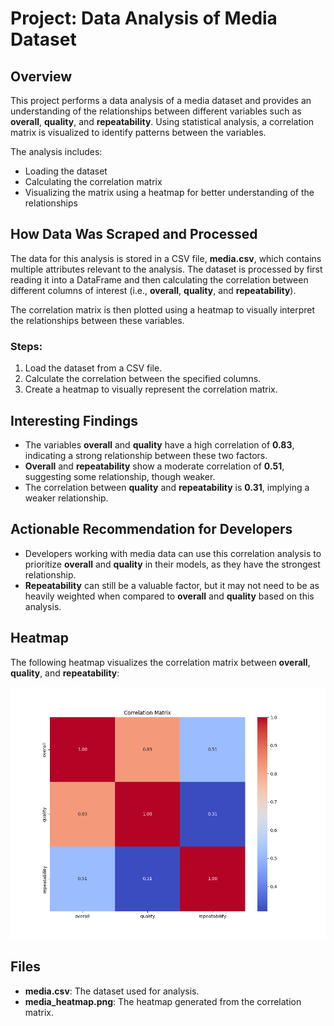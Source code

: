 # Project: Data Analysis of Media Dataset

## Overview

This project performs a data analysis of a media dataset and provides an understanding of the relationships between different variables such as **overall**, **quality**, and **repeatability**. Using statistical analysis, a correlation matrix is visualized to identify patterns between the variables.

The analysis includes:

- Loading the dataset
- Calculating the correlation matrix
- Visualizing the matrix using a heatmap for better understanding of the relationships

## How Data Was Scraped and Processed

The data for this analysis is stored in a CSV file, **media.csv**, which contains multiple attributes relevant to the analysis. The dataset is processed by first reading it into a DataFrame and then calculating the correlation between different columns of interest (i.e., **overall**, **quality**, and **repeatability**).

The correlation matrix is then plotted using a heatmap to visually interpret the relationships between these variables.

### Steps:

1. Load the dataset from a CSV file.
2. Calculate the correlation between the specified columns.
3. Create a heatmap to visually represent the correlation matrix.

## Interesting Findings

- The variables **overall** and **quality** have a high correlation of **0.83**, indicating a strong relationship between these two factors.
- **Overall** and **repeatability** show a moderate correlation of **0.51**, suggesting some relationship, though weaker.
- The correlation between **quality** and **repeatability** is **0.31**, implying a weaker relationship.

## Actionable Recommendation for Developers

- Developers working with media data can use this correlation analysis to prioritize **overall** and **quality** in their models, as they have the strongest relationship.
- **Repeatability** can still be a valuable factor, but it may not need to be as heavily weighted when compared to **overall** and **quality** based on this analysis.

## Heatmap

The following heatmap visualizes the correlation matrix between **overall**, **quality**, and **repeatability**:

![Correlation Heatmap](media_heatmap.png)

## Files

- **media.csv**: The dataset used for analysis.
- **media_heatmap.png**: The heatmap generated from the correlation matrix.
